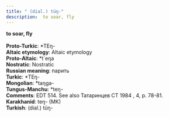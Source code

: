 ```yaml
---
title: " (dial.) tüŋ-"
description:  to soar, fly
---
```

<strong> to soar, fly</strong><br><br>
<strong>Proto-Turkic</strong>:  *TEŋ-<br>
<strong>Altaic etymology</strong>:  Altaic etymology<br>
<strong> Proto-Altaic</strong>:  *t`eŋa<br>
<strong>Nostratic</strong>:  Nostratic<br>
<strong>Russian meaning</strong>:  парить<br>
<strong>Turkic</strong>:  *TEŋ-<br>
<strong>Mongolian</strong>:  *taŋga-<br>
<strong>Tungus-Manchu</strong>:  *teŋ-<br>
<strong>Comments</strong>:  EDT 514. See also Татаринцев СТ 1984 , 4, p. 78-81.<br>
<strong>Karakhanid</strong>:  teŋ- (MK)<br>
<strong>Turkish</strong>:  (dial.) tüŋ-<br>


